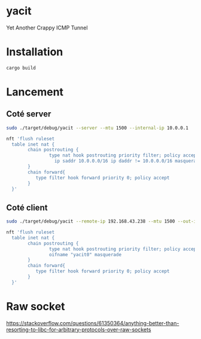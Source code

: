 # yacit
Yet Another Crappy ICMP Tunnel

# Installation

```sh
cargo build
```

# Lancement
## Coté server

```sh
sudo ./target/debug/yacit --server --mtu 1500 --internal-ip 10.0.0.1
```

```sh
nft 'flush ruleset
  table inet nat {
        chain postrouting {
                type nat hook postrouting priority filter; policy accept;
                  ip saddr 10.0.0.0/16 ip daddr != 10.0.0.0/16 masquerade
        }
        chain forward{
           type filter hook forward priority 0; policy accept
        }
  }'
```
## Coté client

```sh
sudo ./target/debug/yacit --remote-ip 192.168.43.238 --mtu 1500 --out-iface-name <NOM INTERFACE PHYSIQUE>
```

```sh
nft 'flush ruleset
  table inet nat {
        chain postrouting {
                type nat hook postrouting priority filter; policy accept;
                oifname "yacit0" masquerade
        }
        chain forward{
           type filter hook forward priority 0; policy accept
        }
  }'
```


# Raw socket

https://stackoverflow.com/questions/61350364/anything-better-than-resorting-to-libc-for-arbitrary-protocols-over-raw-sockets
